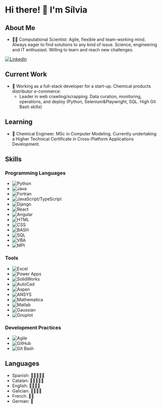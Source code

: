 # Hi there! 👋 I'm Sílvia

## About Me
- 👨‍💻 Computational Scientist: Agile, flexible and team-working mind. Always eager to find solutions to any kind of issue. Science, engineering and IT enthusiast. Willing to learn and reach new challenges.

[![LinkedIn](https://img.shields.io/badge/-LinkedIn-blue?style=flat-square&logo=linkedin&logoColor=white&link=https://www.linkedin.com/in/silvia-%C3%A1lvarez-d%C3%ADaz/)](https://www.linkedin.com/in/silvia-%C3%A1lvarez-d%C3%ADaz/)

## Current Work
- 💼 Working as a full-stack developer for a start-up. Chemical products distributor e-commerce:
  - Leader in web crawling/scrapping. Data curation, monitoring, operations, and deploy (Python, Selenium\&Playwright, SQL. High Git Bash skills)

## Learning
- 🌱 Chemical Engineer. MSc in Computer Modeling. Currently undertaking a Higher Technical Certificate in Cross-Platform Applications Development.

## Skills

### Programming Languages
- ![Python](https://img.shields.io/badge/-Python-yellow?style=flat-square&logo=python)
- ![Java](https://img.shields.io/badge/-Java-red?style=flat-square&logo=java)
- ![Fortran](https://img.shields.io/badge/-Fortran-blue?style=flat-square&logo=fortran)
- ![JavaScript/TypeScript](https://img.shields.io/badge/-JS/TS-green?style=flat-square&logo=javascript)
- ![Django](https://img.shields.io/badge/-Django-darkgreen?style=flat-square&logo=django)
- ![React](https://img.shields.io/badge/-React-blue?style=flat-square&logo=react)
- ![Angular](https://img.shields.io/badge/-Angular-red?style=flat-square&logo=angular)
- ![HTML](https://img.shields.io/badge/-HTML-orange?style=flat-square&logo=html5)
- ![CSS](https://img.shields.io/badge/-CSS-blueviolet?style=flat-square&logo=css3)
- ![BASH](https://img.shields.io/badge/-BASH-lightgrey?style=flat-square&logo=gnu-bash)
- ![SQL](https://img.shields.io/badge/-SQL-darkorange?style=flat-square&logo=mysql)
- ![VBA](https://img.shields.io/badge/-VBA-yellow?style=flat-square&logo=microsoft-excel)
- ![MPI](https://img.shields.io/badge/-MPI-darkblue?style=flat-square&logo=mpi)

### Tools
- ![Excel](https://img.shields.io/badge/-Excel-green?style=flat-square&logo=microsoft-excel)
- ![Power Apps](https://img.shields.io/badge/-Power%20Apps-blue?style=flat-square&logo=microsoft-powerpoint)
- ![SolidWorks](https://img.shields.io/badge/-SolidWorks-red?style=flat-square&logo=solidworks)
- ![AutoCad](https://img.shields.io/badge/-AutoCad-lightblue?style=flat-square&logo=autodesk)
- ![Aspen](https://img.shields.io/badge/-Aspen-lightgreen?style=flat-square&logo=aspen)
- ![ANSYS](https://img.shields.io/badge/-ANSYS-darkred?style=flat-square&logo=ansys)
- ![Mathematica](https://img.shields.io/badge/-Mathematica-purple?style=flat-square&logo=wolfram)
- ![Matlab](https://img.shields.io/badge/-Matlab-yellowgreen?style=flat-square&logo=mathworks)
- ![Gaussian](https://img.shields.io/badge/-Gaussian-blue?style=flat-square&logo=gnu-bash)
- ![Gnuplot](https://img.shields.io/badge/-Gnuplot-lightpurple?style=flat-square&logo=gnuplot)

### Development Practices
- ![Agile](https://img.shields.io/badge/-Agile-blueviolet?style=flat-square&logo=agile)
- ![GitHub](https://img.shields.io/badge/-GitHub-black?style=flat-square&logo=github)
- ![Git Bash](https://img.shields.io/badge/-Git%20Bash-lightgrey?style=flat-square&logo=gnu-bash)

## Languages

- Spanish: 🌟🌟🌟🌟🌟
- Catalan: 🌟🌟🌟🌟🌟
- English: 🌟🌟🌟🌟
- Galician: 🌟🌟🌟🌟
- French: 🌟🌟
- German: 🌟
